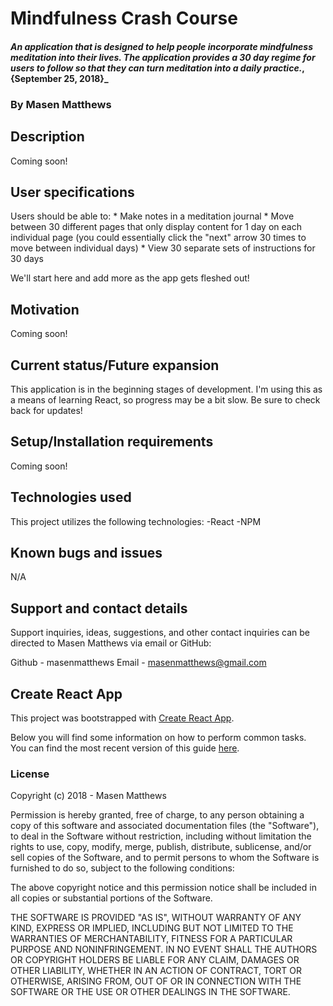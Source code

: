 # Mindfulness Crash Course

#### _An application that is designed to help people incorporate mindfulness meditation into their lives. The application provides a 30 day regime for users to follow so that they can turn meditation into a daily practice._, {September 25, 2018}_

### By Masen Matthews

## Description
  Coming soon!

## User specifications
  Users should be able to:
    * Make notes in a meditation journal
    * Move between 30 different pages that only display content for 1 day on each individual page (you could essentially click the "next" arrow 30 times to move between individual days)
    * View 30 separate sets of instructions for 30 days

  We'll start here and add more as the app gets fleshed out!

## Motivation
  Coming soon!

## Current status/Future expansion
  This application is in the beginning stages of development. I'm using this as a means of learning React, so progress may be a bit slow. Be sure to check back for updates!

## Setup/Installation requirements
  Coming soon!

## Technologies used
  This project utilizes the following technologies:
    -React
    -NPM

## Known bugs and issues
  N/A

## Support and contact details

Support inquiries, ideas, suggestions, and other contact inquiries can be directed to Masen Matthews via email or GitHub:

Github - masenmatthews
Email - masenmatthews@gmail.com

## Create React App

This project was bootstrapped with [Create React App](https://github.com/facebookincubator/create-react-app).

Below you will find some information on how to perform common tasks.<br>
You can find the most recent version of this guide [here](https://github.com/facebookincubator/create-react-app/blob/master/packages/react-scripts/template/README.md).

### License

Copyright (c) 2018 - Masen Matthews

Permission is hereby granted, free of charge, to any person obtaining a copy of this software and associated documentation files (the "Software"), to deal in the Software without restriction, including without limitation the rights to use, copy, modify, merge, publish, distribute, sublicense, and/or sell copies of the Software, and to permit persons to whom the Software is furnished to do so, subject to the following conditions:

The above copyright notice and this permission notice shall be included in all copies or substantial portions of the Software.

THE SOFTWARE IS PROVIDED "AS IS", WITHOUT WARRANTY OF ANY KIND, EXPRESS OR IMPLIED, INCLUDING BUT NOT LIMITED TO THE WARRANTIES OF MERCHANTABILITY, FITNESS FOR A PARTICULAR PURPOSE AND NONINFRINGEMENT. IN NO EVENT SHALL THE AUTHORS OR COPYRIGHT HOLDERS BE LIABLE FOR ANY CLAIM, DAMAGES OR OTHER LIABILITY, WHETHER IN AN ACTION OF CONTRACT, TORT OR OTHERWISE, ARISING FROM, OUT OF OR IN CONNECTION WITH THE SOFTWARE OR THE USE OR OTHER DEALINGS IN THE SOFTWARE.
